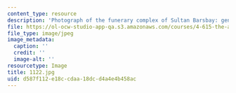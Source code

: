 ```yaml
---
content_type: resource
description: 'Photograph of the funerary complex of Sultan Barsbay: general view.'
file: https://ol-ocw-studio-app-qa.s3.amazonaws.com/courses/4-615-the-architecture-of-cairo-spring-2002/d587f112e18ccdaa18dcd4a4e4b458ac_1122.jpg
file_type: image/jpeg
image_metadata:
  caption: ''
  credit: ''
  image-alt: ''
resourcetype: Image
title: 1122.jpg
uid: d587f112-e18c-cdaa-18dc-d4a4e4b458ac
---
```

